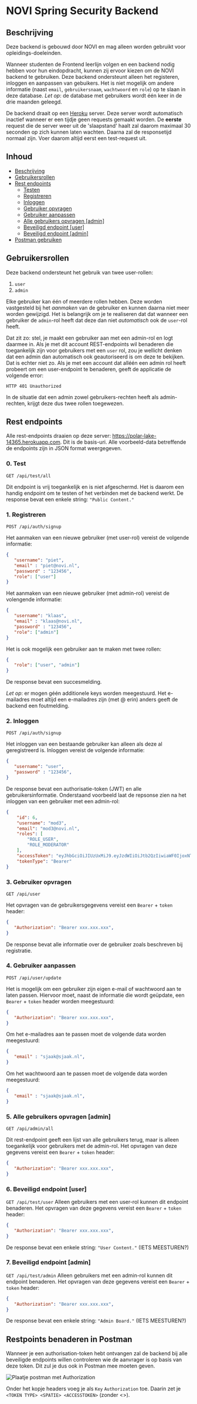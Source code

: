 # NOVI Spring Security Backend

## Beschrijving
Deze backend is gebouwd door NOVI en mag alleen worden gebruikt voor opleidings-doeleinden.

Wanneer studenten de Frontend leerlijn volgen en een backend nodig hebben voor hun eindopdracht, kunnen zij ervoor kiezen om de NOVI backend te gebruiken. Deze backend ondersteunt alleen het registeren, inloggen en aanpassen van gebuikers. Het is niet mogelijk om andere informatie (naast `email`, `gebruikersnaam`, `wachtwoord` en `role`) op te slaan in deze database. _Let op_: de database met gebruikers wordt één keer in de drie maanden geleegd.

De backend draait op een [Heroku](https://www.heroku.com/) server. Deze server wordt automatisch inactief wanneer er een tijdje geen requests gemaakt worden. De **eerste** request die de server weer uit de 'slaapstand' haalt zal daarom maximaal 30 seconden op zich kunnen laten wachten. Daarna zal de responsetijd normaal zijn. Voer daarom altijd eerst een test-request uit.

## Inhoud
* [Beschrijving](#beschrijving)
* [Gebruikersrollen](#gebruikersrollen)
* [Rest endpoints](#rest-endpoints)
   * [Testen](#0.-test)
   * [Registreren](#1.-registeren)
   * [Inloggen](#0.-inloggen)
   * [Gebruiker opvragen](#3.-gebruiker-opvragen)
   * [Gebruiker aanpassen](#4.-gebruiker-aanpassen)
   * [Alle gebruikers opvragen [admin]](#5.-alle-gebruikers-opvragen-[admin])
   * [Beveiligd endpoint [user]](#6.-beveiligd-endpoint-[user])
   * [Beveiligd endpoint [admin]](#7.-beveiligd-endpoint-[admin])
* [Postman gebruiken](#rest-endpoint-benaderen-in-postman)


## Gebruikersrollen
Deze backend ondersteunt het gebruik van twee user-rollen:
1. `user`
2. `admin`

Elke gebruiker kan één of meerdere rollen hebben. Deze worden vastgesteld bij het _aanmaken_ van de gebruiker en kunnen daarna niet meer worden gewijzigd. Het is belangrijk om je te realiseren dat dat wanneer een gebruiker de `admin`-rol heeft dat deze dan niet _automatisch_ ook de `user`-rol heeft. 

Dat zit zo: stel, je maakt een gebruiker aan met een admin-rol en logt daarmee in. Als je met dit account REST-endpoints wil benaderen die toegankelijk zijn voor gebruikers met een `user` rol, zou je wellicht denken dat een admin dan automatisch ook geautoriseerd is om deze te bekijken. Dat is echter niet zo. Als je met een account dat alléén een admin rol heeft probeert om een user-endpoint te benaderen, geeft de applicatie de volgende error:

```
HTTP 401 Unauthorized
```

In de situatie dat een admin zowel gebruikers-rechten heeft als admin-rechten, krijgt deze dus twee rollen toegewezen. 

## Rest endpoints
Alle rest-endpoints draaien op deze server: https://polar-lake-14365.herokuapp.com. Dit is de basis-uri. Alle voorbeeld-data betreffende de endpoints zijn in JSON format weergegeven. 

### 0. Test
`GET /api/test/all`

Dit endpoint is vrij toegankelijk en is niet afgeschermd. Het is daarom een handig endpoint om te testen of het verbinden met de backend werkt. De response bevat een enkele string: `"Public Content."`

### 1. Registreren
`POST /api/auth/signup`

Het aanmaken van een nieuwe gebruiker (met user-rol) vereist de volgende informatie:

```json
{
   "username": "piet",
   "email" : "piet@novi.nl",
   "password" : "123456",
   "role": ["user"]
}
```

Het aanmaken van een nieuwe gebruiker (met admin-rol) vereist de volengende informatie:

```json
{
   "username": "klaas",
   "email" : "klaas@novi.nl",
   "password" : "123456",
   "role": ["admin"]
}
```

Het is ook mogelijk een gebruiker aan te maken met twee rollen:

```json
{
   "role": ["user", "admin"]
}
```

De response bevat een succesmelding.

_Let op_: er mogen géén additionele keys worden meegestuurd. Het e-mailadres moet altijd een e-mailadres zijn (met @ erin) anders geeft de backend een foutmelding.

### 2. Inloggen
`POST /api/auth/signup`

Het inloggen van een bestaande gebruiker kan alleen als deze al geregistreerd is. Inloggen vereist de volgende informatie:

```json
{
   "username": "user",
   "password" : "123456",
}
```

De response bevat een authorisatie-token (JWT) en alle gebruikersinformatie. Onderstaand voorbeeld laat de repsonse zien na het inloggen van een gebruiker met een admin-rol:

```json
{
    "id": 6,
    "username": "mod3",
    "email": "mod3@novi.nl",
    "roles": [
        "ROLE_USER",
        "ROLE_MODERATOR"
    ],
    "accessToken": "eyJhbGciOiJIUzUxMiJ9.eyJzdWIiOiJtb2QzIiwiaWF0IjoxNTk1NTg4MDk0LCJleHAiOjE1OTU2NzQ0OTR9.AgP4vCsgw5TMj_ePbPzMJXWWBNfFphJBHzAvTFyW9fzZ6UL-JO42pRq9puXAOlGh4hTijspAQAS-J8doHqADTA",
    "tokenType": "Bearer"
}
```

### 3. Gebruiker opvragen
`GET /api/user`

Het opvragen van de gebruikersgegevens vereist een `Bearer` + `token` header:

```json
{
   "Authorization": "Bearer xxx.xxx.xxx",
}
```

De response bevat alle informatie over de gebruiker zoals beschreven bij registratie. 

### 4. Gebruiker aanpassen
`POST /api/user/update`

Het is mogelijk om een gebruiker zijn eigen e-mail of wachtwoord aan te laten passen. Hiervoor moet, naast de informatie die wordt geüpdate, een `Bearer` + `token` header worden meegestuurd:

```json
{
   "Authorization": "Bearer xxx.xxx.xxx",
}
```

Om het e-mailadres aan te passen moet de volgende data worden meegestuurd:

```json
{
   "email" : "sjaak@sjaak.nl",
}
```

Om het wachtwoord aan te passen moet de volgende data worden meegestuurd:

```json
{
   "email" : "sjaak@sjaak.nl",
}
```

### 5. Alle gebruikers opvragen [admin]
`GET /api/admin/all`

Dit rest-endpoint geeft een lijst van alle gebruikers terug, maar is alleen toegankelijk voor gebruikers met de admin-rol. Het opvragen van deze gegevens vereist een `Bearer` + `token` header:

```json
{
   "Authorization": "Bearer xxx.xxx.xxx",
}
```

### 6. Beveiligd endpoint [user]
`GET /api/test/user`
Alleen gebruikers met een user-rol kunnen dit endpoint benaderen. Het opvragen van deze gegevens vereist een `Bearer` + `token` header:

```json
{
   "Authorization": "Bearer xxx.xxx.xxx",
}
```

De response bevat een enkele string: `"User Content."` (IETS MEESTUREN?)

### 7. Beveiligd endpoint [admin]
`GET /api/test/admin`
Alleen gebruikers met een admin-rol kunnen dit endpoint benaderen. Het opvragen van deze gegevens vereist een `Bearer` + `token` header:

```json
{
   "Authorization": "Bearer xxx.xxx.xxx",
}
```

De response bevat een enkele string: `"Admin Board."` (IETS MEESTUREN?)

## Restpoints benaderen in Postman
Wanneer je een authorisation-token hebt ontvangen zal de backend bij alle beveiligde endpoints willen controleren wie de aanvrager is op basis van deze token. Dit zul je dus ook in Postman mee moeten geven.

![Plaatje postman met Authorization](img/auth_postman_example.png)

Onder het kopje headers voeg je als `Key` `Authorization` toe. Daarin zet je `<TOKEN TYPE> <SPATIE> <ACCESSTOKEN>` (zonder <>). 
